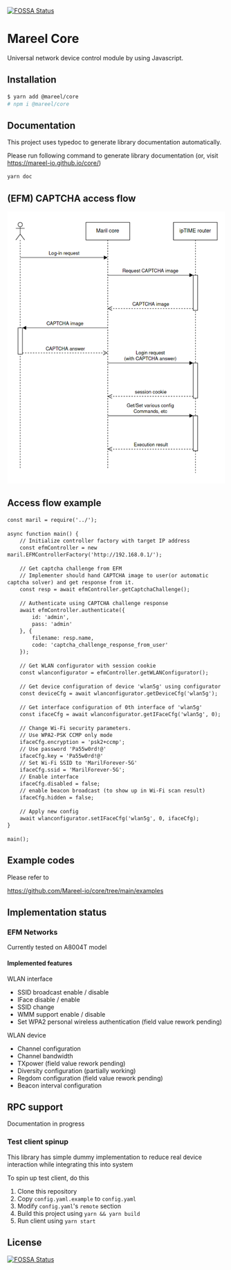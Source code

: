 [![FOSSA Status](https://app.fossa.com/api/projects/git%2Bgithub.com%2FMareel-io%2Fcore.svg?type=shield)](https://app.fossa.com/projects/git%2Bgithub.com%2FMareel-io%2Fcore?ref=badge_shield)

# Mareel Core

Universal network device control module by using Javascript.

## Installation

```bash
$ yarn add @mareel/core
# npm i @mareel/core
```

## Documentation
This project uses typedoc to generate library documentation automatically.

Please run following command to generate library documentation (or, visit https://mareel-io.github.io/core/)

```bash
yarn doc
```

## (EFM) CAPTCHA access flow
![flow diagram](./flow.png)

## Access flow example
```
const maril = require('../');

async function main() {
    // Initialize controller factory with target IP address
    const efmController = new maril.EFMControllerFactory('http://192.168.0.1/');

    // Get captcha challenge from EFM
    // Implementer should hand CAPTCHA image to user(or automatic captcha solver) and get response from it.
    const resp = await efmController.getCaptchaChallenge();

    // Authenticate using CAPTCHA challenge response
    await efmController.authenticate({
        id: 'admin',
        pass: 'admin'
    }, {
        filename: resp.name,
        code: 'captcha_challenge_response_from_user'
    });

    // Get WLAN configurator with session cookie
    const wlanconfigurator = efmController.getWLANConfigurator();

    // Get device configuration of device 'wlan5g' using configurator
    const deviceCfg = await wlanconfigurator.getDeviceCfg('wlan5g');

    // Get interface configuration of 0th interface of 'wlan5g'
    const ifaceCfg = await wlanconfigurator.getIFaceCfg('wlan5g', 0);

    // Change Wi-Fi security parameters.
    // Use WPA2-PSK CCMP only mode
    ifaceCfg.encryption = 'psk2+ccmp';
    // Use password 'Pa55w0rd!@'
    ifaceCfg.key = 'Pa55w0rd!@'
    // Set Wi-Fi SSID to 'MarilForever-5G'
    ifaceCfg.ssid = 'MarilForever-5G';
    // Enable interface
    ifaceCfg.disabled = false;
    // enable beacon broadcast (to show up in Wi-Fi scan result)
    ifaceCfg.hidden = false;

    // Apply new config
    await wlanconfigurator.setIFaceCfg('wlan5g', 0, ifaceCfg);
}

main();
```

## Example codes
Please refer to

https://github.com/Mareel-io/core/tree/main/examples

## Implementation status
### EFM Networks
Currently tested on A8004T model

#### Implemented features
WLAN interface
* SSID broadcast enable / disable
* IFace disable / enable
* SSID change
* WMM support enable / disable
* Set WPA2 personal wireless authentication (field value rework pending)

WLAN device
* Channel configuration
* Channel bandwidth 
* TXpower (field value rework pending)
* Diversity configuration (partially working)
* Regdom configuration (field value rework pending)
* Beacon interval configuration

## RPC support
Documentation in progress

### Test client spinup
This library has simple dummy implementation to reduce real device interaction while integrating this into system

To spin up test client, do this

1. Clone this repository
2. Copy `config.yaml.example` to `config.yaml`
3. Modify `config.yaml`'s `remote` section
4. Build this project using `yarn && yarn build`
5. Run client using `yarn start`

## License
[![FOSSA Status](https://app.fossa.com/api/projects/git%2Bgithub.com%2FMareel-io%2Fcore.svg?type=large)](https://app.fossa.com/projects/git%2Bgithub.com%2FMareel-io%2Fcore?ref=badge_large)

